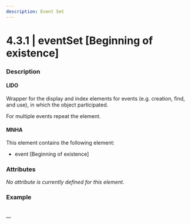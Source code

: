 ```yaml
---
description: Event Set
---
```


# 4.3.1 \| eventSet \[Beginning of existence\]

### Description

#### LIDO

Wrapper for the display and index elements for events \(e.g. creation, find, and use\), in which the object participated.

For multiple events repeat the element.

#### MNHA

This element contains the following element:

* event \[Beginning of existence\]

### Attributes

_No attribute is currently defined for this element._

### Example

```markup

```

\_\_

